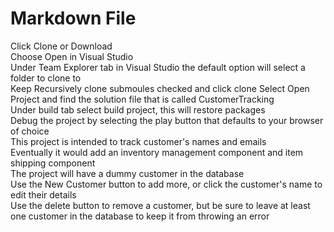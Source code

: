 ﻿# Markdown File

Click Clone or Download  
Choose Open in Visual Studio  
Under Team Explorer tab in Visual Studio the default option will select a folder to clone to  
Keep Recursively clone submoules checked and click clone
Select Open Project and find the solution file that is called CustomerTracking  
Under build tab select build project, this will restore packages  
Debug the project by selecting the play button that defaults to your browser of choice  
This project is intended to track customer's names and emails  
Eventually it would add an inventory management component and item shipping component  
The project will have a dummy customer in the database  
Use the New Customer button to add more, or click the customer's name to edit their details  
Use the delete button to remove a customer, but be sure to leave at least one customer in the database to keep it from throwing an error  

